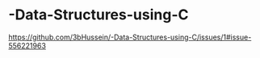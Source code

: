 # -Data-Structures-using-C



https://github.com/3bHussein/-Data-Structures-using-C/issues/1#issue-556221963
